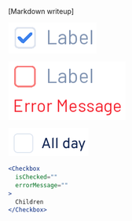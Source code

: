 [Markdown writeup]

<img src="public/images/components/Checkbox/1.png" alt="Checkbox 1" style="max-width: 100%;" /><br />

<img src="public/images/components/Checkbox/2.png" alt="Checkbox 2" style="max-width: 100%;" /><br />

<img src="public/images/components/Checkbox/3.png" alt="Checkbox 3" style="max-width: 100%;" /><br />

```jsx
<Checkbox
  isChecked=""
  errorMessage=""
>
  Children
</Checkbox>
```
